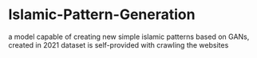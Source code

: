 # Islamic-Pattern-Generation
a model capable of creating new simple islamic patterns based on GANs, created in 2021
dataset is self-provided with crawling the websites
